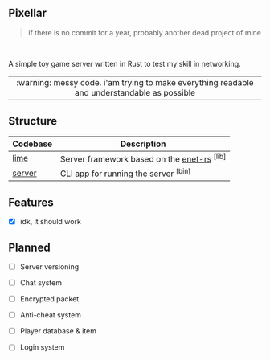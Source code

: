 ## Pixellar
> if there is no commit for a year, probably another dead project of mine  

<br />

A simple toy game server written in Rust to test my skill in networking.

<div align="">
<table>
<tbody>
<td align="center">
:warning: messy code. i'am trying to make everything readable and understandable as possible
</td>
</tbody>
</table>
</div>

## Structure
| Codebase | Description |
|--|--|
| [lime](https://github.com/riyuzenn/pixellar/tree/master/crates/lime) | Server framework based on the [enet-rs](https://github.com/riyuzenn/enet-rs) <sup>[lib]</sup> |
| [server](https://github.com/riyuzenn/pixellar/tree/master/crates/server) | CLI app for running the server <sup>[bin]</sup> |

## Features
* [x] idk, it should work

## Planned
* [ ] Server versioning
* [ ] Chat system
* [ ] Encrypted packet
* [ ] Anti-cheat system
* [ ] Player database & item
* [ ] Login system

